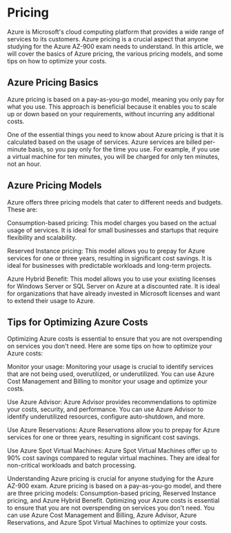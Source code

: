 # Pricing

Azure is Microsoft's cloud computing platform that provides a wide range of services to its customers. Azure pricing is a crucial aspect that anyone studying for the Azure AZ-900 exam needs to understand. In this article, we will cover the basics of Azure pricing, the various pricing models, and some tips on how to optimize your costs.

## Azure Pricing Basics

Azure pricing is based on a pay-as-you-go model, meaning you only pay for what you use. This approach is beneficial because it enables you to scale up or down based on your requirements, without incurring any additional costs.

One of the essential things you need to know about Azure pricing is that it is calculated based on the usage of services. Azure services are billed per-minute basis, so you pay only for the time you use. For example, if you use a virtual machine for ten minutes, you will be charged for only ten minutes, not an hour.

## Azure Pricing Models

Azure offers three pricing models that cater to different needs and budgets. These are:

Consumption-based pricing: This model charges you based on the actual usage of services. It is ideal for small businesses and startups that require flexibility and scalability.

Reserved Instance pricing: This model allows you to prepay for Azure services for one or three years, resulting in significant cost savings. It is ideal for businesses with predictable workloads and long-term projects.

Azure Hybrid Benefit: This model allows you to use your existing licenses for Windows Server or SQL Server on Azure at a discounted rate. It is ideal for organizations that have already invested in Microsoft licenses and want to extend their usage to Azure.

## Tips for Optimizing Azure Costs

Optimizing Azure costs is essential to ensure that you are not overspending on services you don't need. Here are some tips on how to optimize your Azure costs:

Monitor your usage: Monitoring your usage is crucial to identify services that are not being used, overutilized, or underutilized. You can use Azure Cost Management and Billing to monitor your usage and optimize your costs.

Use Azure Advisor: Azure Advisor provides recommendations to optimize your costs, security, and performance. You can use Azure Advisor to identify underutilized resources, configure auto-shutdown, and more.

Use Azure Reservations: Azure Reservations allow you to prepay for Azure services for one or three years, resulting in significant cost savings.

Use Azure Spot Virtual Machines: Azure Spot Virtual Machines offer up to 90% cost savings compared to regular virtual machines. They are ideal for non-critical workloads and batch processing.

Understanding Azure pricing is crucial for anyone studying for the Azure AZ-900 exam. Azure pricing is based on a pay-as-you-go model, and there are three pricing models: Consumption-based pricing, Reserved Instance pricing, and Azure Hybrid Benefit. Optimizing your Azure costs is essential to ensure that you are not overspending on services you don't need. You can use Azure Cost Management and Billing, Azure Advisor, Azure Reservations, and Azure Spot Virtual Machines to optimize your costs.